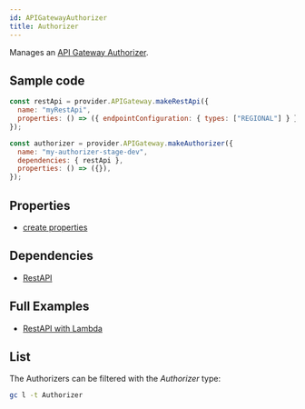 ```yaml
---
id: APIGatewayAuthorizer
title: Authorizer
---
```


Manages an [API Gateway Authorizer](https://console.aws.amazon.com/apigateway/main/apis).

## Sample code

```js
const restApi = provider.APIGateway.makeRestApi({
  name: "myRestApi",
  properties: () => ({ endpointConfiguration: { types: ["REGIONAL"] } }),
});

const authorizer = provider.APIGateway.makeAuthorizer({
  name: "my-authorizer-stage-dev",
  dependencies: { restApi },
  properties: () => ({}),
});
```

## Properties

- [create properties](https://docs.aws.amazon.com/AWSJavaScriptSDK/latest/AWS/APIGateway.html#createAuthorizer-property)

## Dependencies

- [RestAPI](./RestAPI)

## Full Examples

- [RestAPI with Lambda](https://github.com/grucloud/grucloud/tree/main/examples/aws/api-gateway/restapi-lambda)

## List

The Authorizers can be filtered with the _Authorizer_ type:

```sh
gc l -t Authorizer
```

```txt

```
